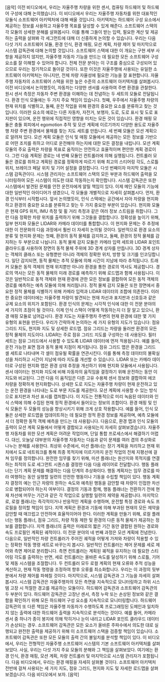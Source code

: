 [음악] 이전 비디오에서, 우리는 자율주행 차량을 위한 센서, 컴퓨팅 하드웨어 및 하드웨어 구성에 대해 논의했습니다. 이 비디오에서 우리는 자율주행 자동차를 위한 대표적인 모듈식 소프트웨어 아키텍처에 대해 배울 것입니다. 아키텍처는 하드웨어 구성 요소에서 제공하는 정보를 사용하고 자율주행 목표를 달성할 수 있게 해준다. 소프트웨어 스택의 각 모듈의 상세한 분해를 살펴봅시다. 이를 통해 그들이 받는 입력, 필요한 계산 및 제공하는 출력을 살펴봐 각 세그먼트에 대해 더 신중하게 논의할 수 있습니다. 우리는 다음 다섯 가지 소프트웨어 모듈, 환경 인식, 환경 매핑, 모션 계획, 차량 제어 및 마지막으로 시스템 감독관에 대해 논의할 것입니다. 소프트웨어 스택에 대한 이 개요는 구현 세부 사항을 제공하지 않지만, 자율주행 자동차 기능을 만드는 데 필요한 모든 소프트웨어 구성 요소를 잘 이해할 수 있어야 합니다. 전체 전문 분야는 이 구조를 중심으로 구성되어 있으므로 우리는 정기적으로 돌아갈 것이다. 또한 이것은 자율주행에 사용되는 유일한 소프트웨어 아키텍처는 아니지만, 전체 차량 자율성에 필요한 기능을 잘 표현합니다. 자율주행 자동차의 소프트웨어 스택을 위한 높은 수준의 소프트웨어 아키텍처를 살펴봅시다. 이전 비디오에서 논의했듯이, 자동차는 다양한 센서를 사용하여 주변 환경을 관찰한다. 원시 센서 측정은 자동차 주변 환경을 이해하는 데 전념하는 두 세트의 모듈로 전달됩니다. 환경 인식 모듈에는 두 가지 주요 책임이 있습니다. 첫째, 우주에서 자율주행 차량의 현재 위치를 식별하고, 둘째, 운전 작업을 위해 환경의 중요한 요소를 분류하고 찾는 것입니다. 이러한 요소의 예로는 다른 자동차, 자전거, 보행자, 도로, 도로 표시 및 도로 표지판이 있으며, 운전 행위에 직접적인 영향을 미치는 모든 것이 있습니다. 환경 매핑 모듈은 충돌 회피에서 egomotion 추적 및 모션 계획에 이르기까지 다양한 용도로 자율주행 차량 주변 환경에서 물체를 찾는 지도 세트를 만듭니다. 세 번째 모듈은 모션 계획으로 알려져 있다. 모션 계획 모듈은 인식 및 매핑 모듈에서 제공하는 모든 정보를 기반으로 어떤 조치를 취하고 어디로 운전해야 하는지에 대한 모든 결정을 내립니다. 모션 계획 모듈의 주요 출력은 차량을 목표로 움직이는 안전하고 효율적이며 편안한 계획 경로이다. 그런 다음 계획된 경로는 네 번째 모듈인 컨트롤러에 의해 실행됩니다. 컨트롤러 모듈은 경로를 취하고 계획된 경로를 정확하게 따르기 위해 최고의 스티어링 각도, 스로틀 위치, 브레이크 페달 위치 및 기어 설정을 결정합니다. 다섯 번째이자 마지막 모듈은 시스템 감독관이다. 시스템 관리자는 소프트웨어 스택의 모든 부분과 하드웨어 출력을 모니터링하여 모든 시스템이 의도한 대로 작동하는지 확인합니다. 시스템 감독관은 또한 시스템에서 발견된 문제를 안전 운전자에게 알릴 책임이 있다. 이제 메인 모듈의 기능에 대한 일반적인 아이디어가 생겼으니, 각 모듈을 개별적으로 자세히 살펴봅시다. 먼저, 환경 인식부터 시작합시다. 앞서 논의했듯이, 인식 스택에는 공간에서 자아 차량을 현지화하고 환경의 중요한 요소를 분류하고 찾는 두 가지 중요한 부분이 있습니다. 현지화 모듈은 현재 GPS 위치, IMU 측정 및 휠 거리 측정과 같은 여러 정보 스트림을 취합니다. 그런 다음 정확한 차량 위치를 출력하기 위해 그것들을 결합합니다. 정확성을 높이기 위해, 일부 현지화 모듈은 LIDAR와 카메라 데이터를 통합합니다. 이 현지화 문제는 주 추정에 대한 이 전문화의 다음 과정에서 훨씬 더 자세히 논의될 것이다. 일반적으로 환경 요소의 분류 및 현지화 문제는 첫째, 환경의 동적 물체를 감지하고, 둘째, 환경의 정적 물체를 감지하는 두 부분으로 나뉩니다. 동적 물체 감지 모듈은 카메라 입력 세트와 LIDAR 포인트 클라우드를 사용하여 장면의 동적 물체 주위에 3D 경계 상자를 만듭니다. 3D 경계 상자는 객체의 클래스 또는 유형뿐만 아니라 객체의 정확한 위치, 방향 및 크기를 인코딩합니다. 일단 감지되면, 동적 물체는 추적 모듈에 의해 시간이 지남에 따라 추적됩니다. 트래커 모듈은 동적 객체의 현재 위치뿐만 아니라 환경을 통한 경로의 역사도 제공합니다. 경로의 역사는 모든 동적 물체의 미래 경로를 예측하기 위해 로드맵과 함께 사용됩니다. 이것은 일반적으로 동적 객체와 현재 환경에 관한 모든 정보를 결합하여 모든 동적 객체의 경로를 예측하는 예측 모듈에 의해 처리됩니다. 정적 물체 감지 모듈은 또한 장면에서 중요한 정적 물체를 식별하기 위해 카메라 입력과 LIDAR 데이터의 조합에 의존한다. 이러한 중요한 데이터에는 자율주행 차량이 발견되는 현재 차선과 표지판과 신호등과 같은 규제 요소의 위치가 포함된다. 환경 인식의 문제는 시각적 인식에 대한 이 전문 분야의 세 가지의 초점이 될 것이다. 이제 인식 스택이 어떻게 작동하는지 더 잘 알고 있으니, 환경 매핑 모듈로 넘어갑시다. 환경 지도는 자율주행차 주변의 현재 환경에 대한 몇 가지 유형의 표현을 만든다. 우리가 간략하게 논의하는 세 가지 유형의 지도가 있습니다: 점유 그리드 지도, 현지화 지도 및 상세한 로드맵.  점유 그리드는 차량을 둘러싼 환경의 모든 정적 물체의 지도이다. LIDAR는 주로 점유 그리드 지도를 구성하는 데 사용된다. 필터 세트는 점유 그리드에서 사용할 수 있도록 LIDAR 데이터에 먼저 적용됩니다. 예를 들어, 운전 가능한 표면 점과 동적 물체 지점이 제거됩니다. 점유 그리드 맵은 환경을 그리드 셀 세트로 나타내며 각 셀이 점유될 확률을 연관시킨다. 이를 통해 측정 데이터의 불확실성을 처리하고 시간이 지남에 따라 지도를 개선할 수 있습니다. LIDAR 또는 카메라 데이터로 구성된 현지화 맵은 환경 상태 추정을 개선하기 위해 현지화 모듈에서 사용됩니다. 센서 데이터는 현지화 지도에 비해 자동차의 움직임을 결정하기 위해 운전하는 동안 이 지도와 비교된다. 그런 다음 이 움직임은 다른 고유 수용체 센서 정보와 결합하여 에코 차량을 정확하게 현지화합니다. 상세한 도로 지도는 자율주행 차량이 현재 운전하고 있는 운전 환경을 나타내는 도로 부문 지도를 제공한다. 모션 계획에 사용할 수 있는 방식으로 표지판과 차선 표시를 캡처합니다. 이 지도는 전통적으로 미리 녹음된 데이터와 인식 스택에 의해 수집된 현재 정적 환경에서 들어오는 정보의 조합이다. 환경 매핑 및 인식 모듈은 두 모듈의 성능을 향상시키기 위해 크게 상호 작용합니다. 예를 들어, 인식 모듈은 상세한 로드맵을 업데이트하는 데 필요한 정적 환경 정보를 제공하며, 예측 모듈에서 더 정확한 동적 객체 예측을 만드는 데 사용됩니다. 다음으로, 환경 맵과 인식 모듈의 출력이 모션 계획 모듈에서 어떻게 결합되고 사용되는지 자세히 살펴보겠습니다. 자율주행 자동차를 위한 모션 계획은 어려운 작업이며, 단일 통합 프로세스에서 해결하기 어렵다. 대신, 오늘날 대부분의 자율주행 자동차는 다음과 같이 문제를 여러 겹의 추상화로 나누는 분해를 사용한다. 최상위 수준에서, 미션 플래너는 장기 계획을 처리하고 현재 위치에서 도로 네트워크를 통해 최종 목적지에 이르기까지 운전 작업의 전체 지평선에 걸쳐 임무를 정의합니다. 완전한 임무를 찾기 위해, 미션 플래너는 원산지와 목적지를 연결하는 최적의 도로 세그먼트 시퀀스를 결정한 다음 다음 레이어로 전달합니다. 행동 플래너는 단기 계획 문제를 해결하는 다음 단계의 추상화이다. 행동 계획자는 임무 경로를 따라 여행하는 동안 실행할 일련의 안전한 행동이나 기동을 수립할 책임이 있다. 행동 계획자 결정의 예는 인근 차량의 원하는 속도와 예측된 행동을 감안할 때 차량이 인접한 차선으로 병합되어야 하는지 여부이다. 결정의 기동과 함께, 행동 플래너는 전환하기 전에 현재 차선에 머무는 기간과 같은 각 작업으로 실행할 일련의 제약을 제공합니다. 마지막으로, 로컬 플래너는 즉각적이거나 반응적인 계획을 수행하며, 운전할 특정 경로와 속도 프로필을 정의할 책임이 있다. 지역 계획은 환경과 기동에 의해 부과된 현재의 모든 제약을 감안할 때 매끄럽고 안전하며 효율적이어야 한다. 이러한 계획을 만들기 위해, 로컬 플래너는 행동 플래너, 점유 그리드, 차량 작동 제한 및 환경의 다른 동적 물체가 제공하는 정보를 결합합니다. 지역 플래너의 출력은 미래로의 짧은 기간 동안 결합된 원하는 경로와 속도 프로필인 계획된 궤적이다. 이 전문 분야의 네 번째 과정은 모션 계획에 전념한다. 다음으로, 일반적인 차량 컨트롤러가 주어진 궤적을 어떻게 가져와 차량이 적용할 수 있는 정확한 작동 명령 세트로 바꾸는지 봅시다. 일반적인 컨트롤러는 제어 문제를 세로 제어와 측면 제어로 분리합니다. 측면 컨트롤러는 계획된 궤적을 유지하는 데 필요한 스티어링 각도를 출력하는 반면, 세로 컨트롤러는 올바른 속도를 달성하기 위해 스로틀, 기어 및 제동 시스템을 조절합니다. 두 컨트롤러 모두 로컬 계획의 현재 오류와 추적 성능을 계산하고, 현재 작동 명령을 조정하여 향후 오류를 최소화합니다. 우리는 이 과정의 뒷부분에서 차량 제어를 파헤칠 것이다. 마지막으로, 시스템 감독관과 그 기능을 자세히 살펴봅시다. 시스템 감독관은 자율주행차의 모든 측면을 지속적으로 모니터링하고 하위 시스템 고장 시 적절한 경고를 제공하는 모듈이다. 하드웨어 감독관과 소프트웨어 감독관의 두 부분이 있다. 하드웨어 감독관은 고장난 센서, 측정 누락 또는 손상된 정보와 같은 결함을 확인하기 위해 모든 하드웨어 구성 요소를 지속적으로 모니터링합니다. 하드웨어 감독관의 또 다른 책임은 자율주행 자동차가 수행하도록 프로그래밍된 도메인과 일치하지 않는 출력에 대한 하드웨어 출력을 지속적으로 분석하는 것이다. 예를 들어, 카메라 센서 중 하나가 종이 봉지에 의해 막히거나 눈이 내리고 LIDAR 포인트 클라우드 데이터가 손상되는 경우. 소프트웨어 감독관은 모든 요소가 올바른 주파수에서 의도한 대로 실행되고 완전한 출력을 제공하기 위해 이 소프트웨어 스택을 검증할 책임이 있습니다. 소프트웨어 감독관은 또한 모든 모듈의 출력 간의 불일치를 분석할 책임이 있다. 이 비디오에서, 우리는 전형적인 자율주행 소프트웨어 시스템의 기본 소프트웨어 아키텍처를 살펴보았다. 사실, 우리는 다섯 가지 주요 모듈의 분해와 그 책임을 살펴보았다. 여기에는 환경 인식, 환경 매핑, 모션 계획, 차량 컨트롤러 및 마지막으로 시스템 관리자가 포함됩니다. 다음 비디오에서, 우리는 환경 매핑을 자세히 살펴볼 것이다. 소프트웨어 아키텍처 전반에 걸쳐 사용되는 세 가지 지도, 점유 그리드, 현지화 지도 및 자세한 로드맵을 살펴보겠습니다. 다음 비디오에서 보자. [음악]